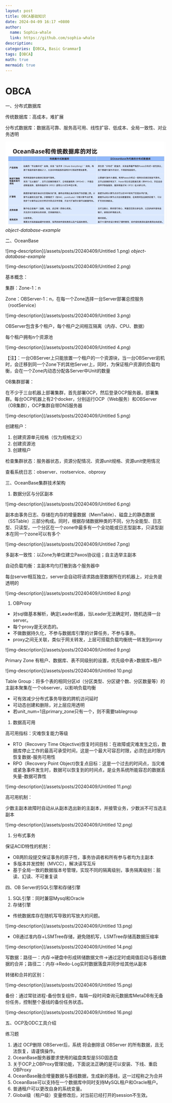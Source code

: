 ```yaml
---
layout: post
title: OBCA基础知识
date: 2024-04-09 16:17 +0800
author:
  name: Sophia-whale
  link: https://github.com/sophia-whale
description:
categories: [OBCA, Basic Grammar]
tags: [OBCA]
math: true
mermaid: true
---
```

# OBCA

一、分布式数据库

传统数据库：高成本，难扩展

分布式数据库：数据高可靠、服务高可用、线性扩容、低成本、全局一致性、对业务透明

![img-description](/assets/posts/20240409/Untitled.png)
_object-database-example_


二、OceanBase

![img-description](/assets/posts/20240409/Untitled 1.png)
_object-database-example_

![img-description](/assets/posts/20240409/Untitled 2.png)

基本概念：

集群：Zone-1：n

Zone：OBServer-1：n，在每一个Zone选择一台Server部署总控服务（rootService）

![img-description](/assets/posts/20240409/Untitled 3.png)

OBServer包含多个租户，每个租户之间相互隔离（内存、CPU、数据）

每个租户拥有n个资源池

![img-description](/assets/posts/20240409/Untitled 4.png)

【注】：一台OBServer上只能放置一个租户的一个资源块，当一台OBServer宕机时，会迁移到同一个Zone下的其他Server上，同时，为保证租户资源的负载均衡，会在一个Zone内动态分配各Server中Unit的数量

OB集群部署：

在不少于三台机器上部署集群，首先部署OCP，然后登录OCP服务器，部署集群。每台OCP机器上有2个docker，分别运行OCP（Web服务）和OBServer（OB集群），OCP集群自带DNS服务器

![img-description](/assets/posts/20240409/Untitled 5.png)

创建租户：

1. 创建资源单元规格（仅为规格定义）
2. 创建资源池
3. 创建租户

检查集群状态：服务器状态，资源分配情况、资源unit规格、资源unit使用情况

查看系统日志：observer、rootservice、obproxy

三、OceanBase集群技术架构

1. 数据分区与分区副本

![img-description](/assets/posts/20240409/Untitled 6.png)

副本由事务日志、存储在内存的增量数据（MemTable）、磁盘上的静态数据（SSTable）三部分构成。同时，根据存储数据种类的不同，分为全能型、日志型、只读型，一个分区在一个zone中最多有一个全功能或日志型副本，只读型副本在同一个zone可以有多个

![img-description](/assets/posts/20240409/Untitled 7.png)

多副本一致性：以Zone为单位建立Paxos协议组；自主选举主副本

自动负载均衡：主副本均匀打散到各个服务器中

每台server相互独立，server会自动将请求路由至数据所在的机器上，对业务是透明的

![img-description](/assets/posts/20240409/Untitled 8.png)

1. OBProxy
- 对sql做基本解析，确定Leader机器，当Leader无法确定时，随机选择一台server。
- 每个proxy是无状态的。
- 不做数据持久化，不参与数据库引擎的计算任务，不参与事务。
- proxy之间无关联，类似于网关转发，上层可搭载负载均衡统一转发到proxy

![img-description](/assets/posts/20240409/Untitled 9.png)

Primary Zone 有租户、数据库、表不同级别的设置，优先级中表>数据库>租户

![img-description](/assets/posts/20240409/Untitled 10.png)

Table Group：将多个表的相同分区id（分区类型、分区键个数、分区数量等）的主副本聚集在一个observer，以影响负载均衡

- 可有效减少分布式事务导致的跨机访问延时
- 可动态创建和删除，对上层应用透明
- 若unit_num=1且primary_zone只有一个，则不需要tablegroup
1. 数据高可用

高可用指标：灾难恢复能力等级

- RTO（Recovery Time Objective)恢复时间目标：在故障或灾难发生之后，数据库停止工作的最高可承受时间，这是一个最大可容忍时限，必须在此时限内恢复数据-服务可用性
- RPO（Recovery Point Object)恢复点目标：这是一个过去的时间点，当灾难或紧急事件发生时，数据可以恢复到的时间点，是业务系统所能容忍的数据丢失量-数据可靠性

![img-description](/assets/posts/20240409/Untitled 11.png)

高可用机制：

少数主副本故障时自动从从副本选出新的主副本，并接管业务，少数派不可当选主副本

![img-description](/assets/posts/20240409/Untitled 12.png)

1. 分布式事务

保证ACID特性的机制：

- OB两阶段提交保证事务的原子性，事务协调者和所有参与者均为主副本
- 多版本并发控制（MVCC），解决读写互斥
- 基于全局一致的数据版本号管理，实现不同的隔离级别，事务隔离级别：脏读、幻读、不可重复读

四、OB Server的SQL引擎和存储引擎

1. SQL引擎：同时兼容Mysql和Oracle
2. 存储引擎
- 传统数据库存在随机写导致的写放大的问题。

![img-description](/assets/posts/20240409/Untitled 13.png)

- OB通过准内存+LSMTree存储，避免随机写，LSMTree存储高数据压缩率

![img-description](/assets/posts/20240409/Untitled 14.png)

写数据：路径一：内存→硬盘中形成转储数据文件→通过定时或阈值启动与基线数据的合并；路径二：内存→Redo-Log实时数据落盘并同步给其他从副本

转储和合并的区别：

![img-description](/assets/posts/20240409/Untitled 15.png)

备份：通过常驻进程-备份恢复组件，每隔一段时间查询元数据库MetaDB有无备份任务，控制整个基线的备份任务状态。

![img-description](/assets/posts/20240409/Untitled 16.png)

五、OCP及ODC工具介绍

练习题

1. 通过 OCP删除 OBServer后，系统 将会删除该 OBServer 的所有数据，且无法恢复，请谨慎操作。
2. OceanBase服务器要求使用的磁盘类型是SSD固态盘
3. 关于OCP上OBProxy管理功能，下面说法正确的是可以安装、下线、重启OBProxy
4. OceanBase融合增量数据与基线数据，生成新的基线，这一过程称之为合并
5. OceanBase可以支持在一个数据库中同时支持MySQL租户和Oracle租户。
6. 普通租户可以更改自身的系统变量。
7. Global级（租户级）变量修改后，对当前已经打开的session不生效。